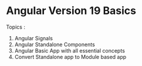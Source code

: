 # Angular Version 19 Basics
Topics :
1. Angular Signals
2. Angular Standalone Components
3. Angular Basic App with all essential concepts
4. Convert Standalone app to Module based app